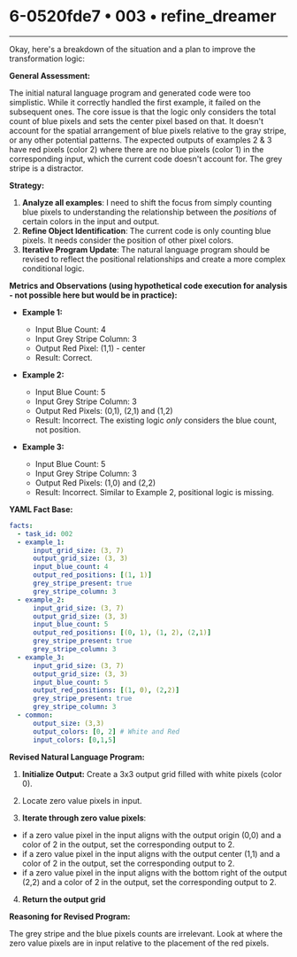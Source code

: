 # 6-0520fde7 • 003 • refine_dreamer

---
Okay, here's a breakdown of the situation and a plan to improve the transformation logic:

**General Assessment:**

The initial natural language program and generated code were too simplistic. While it correctly handled the first example, it failed on the subsequent ones. The core issue is that the logic only considers the total count of blue pixels and sets the center pixel based on that. It doesn't account for the spatial arrangement of blue pixels relative to the gray stripe, or any other potential patterns. The expected outputs of examples 2 & 3 have red pixels (color 2) where there are no blue pixels (color 1) in the corresponding input, which the current code doesn't account for. The grey stripe is a distractor.

**Strategy:**

1.  **Analyze all examples**: I need to shift the focus from simply counting blue pixels to understanding the relationship between the *positions* of certain colors in the input and output.
2.  **Refine Object Identification**: The current code is only counting blue pixels. It needs consider the position of other pixel colors.
3.  **Iterative Program Update**: The natural language program should be revised to reflect the positional relationships and create a more complex conditional logic.

**Metrics and Observations (using hypothetical code execution for analysis - not possible here but would be in practice):**

*   **Example 1:**
    *   Input Blue Count: 4
    *   Input Grey Stripe Column: 3
    *   Output Red Pixel: (1,1) - center
    *   Result: Correct.

*   **Example 2:**
    *   Input Blue Count: 5
    *   Input Grey Stripe Column: 3
    *   Output Red Pixels: (0,1), (2,1) and (1,2)
    *   Result: Incorrect. The existing logic *only* considers the blue count, not position.

*   **Example 3:**
    *   Input Blue Count: 5
    *   Input Grey Stripe Column: 3
    *   Output Red Pixels: (1,0) and (2,2)
    *   Result: Incorrect. Similar to Example 2, positional logic is missing.

**YAML Fact Base:**

```yaml
facts:
  - task_id: 002
  - example_1:
      input_grid_size: (3, 7)
      output_grid_size: (3, 3)
      input_blue_count: 4
      output_red_positions: [(1, 1)]
      grey_stripe_present: true
      grey_stripe_column: 3
  - example_2:
      input_grid_size: (3, 7)
      output_grid_size: (3, 3)
      input_blue_count: 5
      output_red_positions: [(0, 1), (1, 2), (2,1)]
      grey_stripe_present: true
      grey_stripe_column: 3
  - example_3:
      input_grid_size: (3, 7)
      output_grid_size: (3, 3)
      input_blue_count: 5
      output_red_positions: [(1, 0), (2,2)]
      grey_stripe_present: true
      grey_stripe_column: 3
  - common:
      output_size: (3,3)
      output_colors: [0, 2] # White and Red
      input_colors: [0,1,5]
```

**Revised Natural Language Program:**

1.  **Initialize Output:** Create a 3x3 output grid filled with white pixels (color 0).

2.  Locate zero value pixels in input.

3.  **Iterate through zero value pixels**:
  *   if a zero value pixel in the input aligns with the output origin (0,0) and a color of 2 in the output, set the corresponding output to 2.
  *   if a zero value pixel in the input aligns with the output center (1,1) and a color of 2 in the output, set the corresponding output to 2.
  *   if a zero value pixel in the input aligns with the bottom right of the output (2,2) and a color of 2 in the output, set the corresponding output to 2.

4. **Return the output grid**

**Reasoning for Revised Program:**

The grey stripe and the blue pixels counts are irrelevant. Look at where the zero value pixels are in input relative to the placement of the red pixels.

